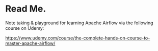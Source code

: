 # Read Me.

Note taking & playground for learning Apache Airflow via the following course on Udemy:

https://www.udemy.com/course/the-complete-hands-on-course-to-master-apache-airflow/